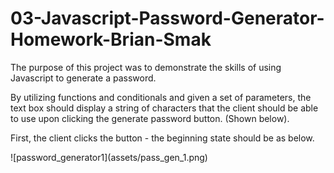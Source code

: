 # 03-Javascript-Password-Generator-Homework-Brian-Smak

The purpose of this project was to demonstrate the skills of using Javascript to generate a password.<p>
By utilizing functions and conditionals and given a set of parameters, the text box should display a string of characters that the client should be able to use upon clicking the generate password button. (Shown below).<p>
  <p>
  <p>
  First, the client clicks the button - the beginning state should be as below.<p>
  ![password_generator1](assets/pass_gen_1.png)
